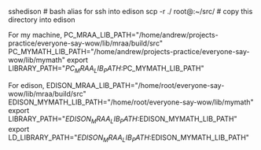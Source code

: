 sshedison # bash alias for ssh into edison
scp -r ./ root@<IP>:~/src/ # copy this directory into edison

For my machine,
PC_MRAA_LIB_PATH="/home/andrew/projects-practice/everyone-say-wow/lib/mraa/build/src"
PC_MYMATH_LIB_PATH="/home/andrew/projects-practice/everyone-say-wow/lib/mymath"
export LIBRARY_PATH="$PC_MRAA_LIB_PATH:$PC_MYMATH_LIB_PATH"

For edison,
EDISON_MRAA_LIB_PATH="/home/root/everyone-say-wow/lib/mraa/build/src"
EDISON_MYMATH_LIB_PATH="/home/root/everyone-say-wow/lib/mymath"
export LIBRARY_PATH="$EDISON_MRAA_LIB_PATH:$EDISON_MYMATH_LIB_PATH"
export LD_LIBRARY_PATH="$EDISON_MRAA_LIB_PATH:$EDISON_MYMATH_LIB_PATH"
